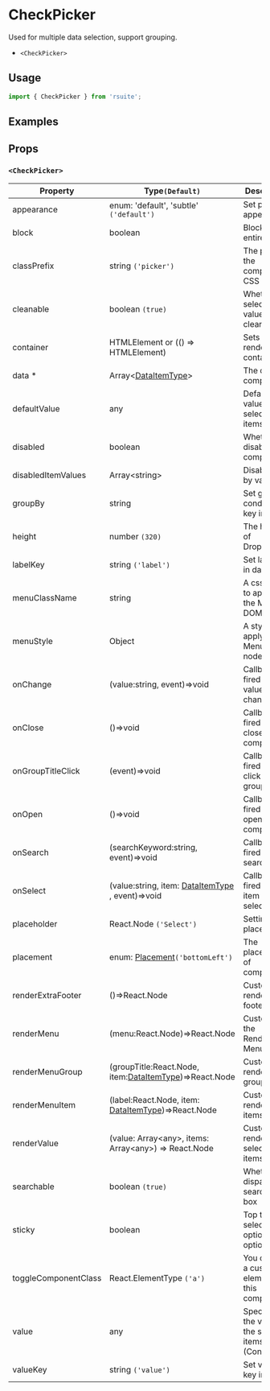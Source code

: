 # CheckPicker

Used for multiple data selection, support grouping.

* `<CheckPicker>`

## Usage

```js
import { CheckPicker } from 'rsuite';
```

## Examples

<!--{demo}-->

## Props

### `<CheckPicker>`

| Property             | Type`(Default)`                                                  | Description                                             |
| -------------------- | ---------------------------------------------------------------- | ------------------------------------------------------- |
| appearance           | enum: 'default', 'subtle' `('default')`                          | Set picker appearence                                   |
| block                | boolean                                                          | Blocking an entire row                                  |
| classPrefix          | string `('picker')`                                              | The prefix of the component CSS class                   |
| cleanable            | boolean `(true)`                                                 | Whether the selected value can be cleared               |
| container            | HTMLElement or (() => HTMLElement)                               | Sets the rendering container                            |
| data \*              | Array&lt;[DataItemType](#types)&gt;                              | The data of component                                   |
| defaultValue         | any                                                              | Default values of the selected items                    |
| disabled             | boolean                                                          | Whether disabled componet                               |
| disabledItemValues   | Array&lt;string&gt;                                              | Disable item by value                                   |
| groupBy              | string                                                           | Set group condition key in data                         |
| height               | number `(320)`                                                   | The height of Dropdown                                  |
| labelKey             | string `('label')`                                               | Set label key in data                                   |
| menuClassName        | string                                                           | A css class to apply to the Menu DOM node.              |
| menuStyle            | Object                                                           | A style to apply to the Menu DOM node.                  |
| onChange             | (value:string, event)=>void                                      | Callback fired when value change                        |
| onClose              | ()=>void                                                         | Callback fired when close component                     |
| onGroupTitleClick    | (event)=>void                                                    | Callback fired when click the group title               |
| onOpen               | ()=>void                                                         | Callback fired when open component                      |
| onSearch             | (searchKeyword:string, event)=>void                              | Callback fired when search                              |
| onSelect             | (value:string, item: [DataItemType](#types) , event)=>void       | Callback fired when item is selected                    |
| placeholder          | React.Node `('Select')`                                          | Setting placeholders                                    |
| placement            | enum: [Placement](#types)`('bottomLeft')`                        | The placement of component                              |
| renderExtraFooter    | ()=>React.Node                                                   | Custom render extra footer                              |
| renderMenu           | (menu:React.Node)=>React.Node                                    | Customizing the Rendering Menu list                     |
| renderMenuGroup      | (groupTitle:React.Node, item:[DataItemType](#types))=>React.Node | Custom render menu group                                |
| renderMenuItem       | (label:React.Node, item: [DataItemType](#types))=>React.Node     | Custom render menu items                                |
| renderValue          | (value: Array&lt;any&gt;, items: Array&lt;any&gt;) => React.Node | Custom render selected items                            |
| searchable           | boolean `(true)`                                                 | Whether dispaly search input box                        |
| sticky               | boolean                                                          | Top the selected option in the options                  |
| toggleComponentClass | React.ElementType `('a')`                                        | You can use a custom element for this component         |
| value                | any                                                              | Specifies the values of the selected items (Controlled) |
| valueKey             | string `('value')`                                               | Set value key in data                                   |
